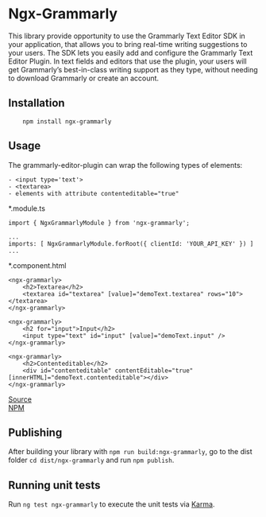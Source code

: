 # Ngx-Grammarly

This library provide opportunity to use the Grammarly Text Editor SDK in your application, that allows you to bring real-time writing suggestions to your users. The SDK lets you easily add and configure the Grammarly Text Editor Plugin. In text fields and editors that use the plugin, your users will get Grammarly’s best-in-class writing support as they type, without needing to download Grammarly or create an account.

## Installation

        npm install ngx-grammarly

## Usage

The grammarly-editor-plugin can wrap the following types of elements:

    - <input type='text'>
    - <textarea>
    - elements with attribute contenteditable="true"

\*.module.ts

    import { NgxGrammarlyModule } from 'ngx-grammarly';

    ...
    imports: [ NgxGrammarlyModule.forRoot({ clientId: 'YOUR_API_KEY' }) ]
    ...

\*.component.html

    <ngx-grammarly>
        <h2>Textarea</h2>
        <textarea id="textarea" [value]="demoText.textarea" rows="10"> </textarea>
    </ngx-grammarly>

    <ngx-grammarly>
        <h2 for="input">Input</h2>
        <input type="text" id="input" [value]="demoText.input" />
    </ngx-grammarly>

    <ngx-grammarly>
        <h2>Contenteditable</h2>
        <div id="contenteditable" contentEditable="true" [innerHTML]="demoText.contenteditable"></div>
    </ngx-grammarly>

[Source](https://github.com/kostetskyroma/ngx-grammarly/tree/master/projects/ngx-grammarly)
<br>
[NPM](https://www.npmjs.com/package/ngx-grammarly)

## Publishing

After building your library with `npm run build:ngx-grammarly`, go to the dist folder `cd dist/ngx-grammarly` and run `npm publish`.

## Running unit tests

Run `ng test ngx-grammarly` to execute the unit tests via [Karma](https://karma-runner.github.io).

